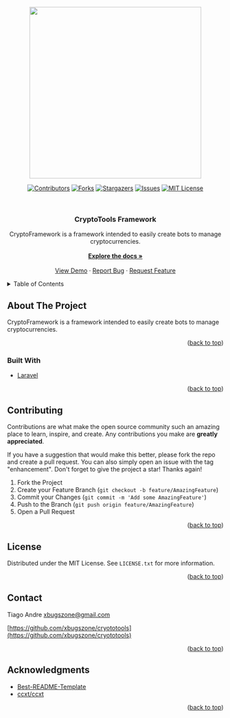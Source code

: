 <div id="top"></div>

<p align="center"><a href="https://github.com/xbugszone/cryototools" target="_blank"><img src="https://github.com/xbugszone/cryototools/blob/main/src/resources/cryptocoins.png?raw=true" width="400"></a></p>

<div align="center">

<!-- PROJECT SHIELDS -->
<!--
*** I'm using markdown "reference style" links for readability.
*** Reference links are enclosed in brackets [ ] instead of parentheses ( ).
*** See the bottom of this document for the declaration of the reference variables
*** for contributors-url, forks-url, etc. This is an optional, concise syntax you may use.
*** https://www.markdownguide.org/basic-syntax/#reference-style-links
-->
[![Contributors][contributors-shield]][contributors-url]
[![Forks][forks-shield]][forks-url]
[![Stargazers][stars-shield]][stars-url]
[![Issues][issues-shield]][issues-url]
[![MIT License][license-shield]][license-url]
</div>

<!-- PROJECT LOGO -->
<br />
<div align="center">


<h3 align="center">CryptoTools Framework</h3>

  <p align="center">
    CryptoFramework is a framework intended to easily create bots to manage cryptocurrencies.
    <br /><br/>
    <a href="https://github.com/xbugszone/cryototools"><strong>Explore the docs »</strong></a>
    <br />
    <br />
    <a href="https://github.com/xbugszone/cryototools">View Demo</a>
    ·
    <a href="https://github.com/xbugszone/cryototools/issues">Report Bug</a>
    ·
    <a href="https://github.com/xbugszone/cryototools/issues">Request Feature</a>
  </p>
</div>


<!-- TABLE OF CONTENTS -->
<details>
  <summary>Table of Contents</summary>
  <ol>
    <li>
      <a href="#about-the-project">About The Project</a>
      <ul>
        <li><a href="#built-with">Built With</a></li>
      </ul>
    </li>
    <li><a href="#contributing">Contributing</a></li>
    <li><a href="#license">License</a></li>
    <li><a href="#contact">Contact</a></li>
    <li><a href="#acknowledgments">Acknowledgments</a></li>
  </ol>
</details>



<!-- ABOUT THE PROJECT -->
## About The Project

CryptoFramework is a framework intended to easily create bots to manage cryptocurrencies.


<p align="right">(<a href="#top">back to top</a>)</p>



### Built With
* [Laravel](https://laravel.com)


<p align="right">(<a href="#top">back to top</a>)</p>


<!-- CONTRIBUTING -->
## Contributing

Contributions are what make the open source community such an amazing place to learn, inspire, and create. Any contributions you make are **greatly appreciated**.

If you have a suggestion that would make this better, please fork the repo and create a pull request. You can also simply open an issue with the tag "enhancement".
Don't forget to give the project a star! Thanks again!

1. Fork the Project
2. Create your Feature Branch (`git checkout -b feature/AmazingFeature`)
3. Commit your Changes (`git commit -m 'Add some AmazingFeature'`)
4. Push to the Branch (`git push origin feature/AmazingFeature`)
5. Open a Pull Request

<p align="right">(<a href="#top">back to top</a>)</p>



<!-- LICENSE -->
## License

Distributed under the MIT License. See `LICENSE.txt` for more information.

<p align="right">(<a href="#top">back to top</a>)</p>



<!-- CONTACT -->
## Contact

Tiago Andre <xbugszone@gmail.com>

[https://github.com/xbugszone/cryototools](https://github.com/xbugszone/cryototools)

<p align="right">(<a href="#top">back to top</a>)</p>



<!-- ACKNOWLEDGMENTS -->
## Acknowledgments

* [Best-README-Template](https://github.com/othneildrew/Best-README-Template)
* [ccxt/ccxt](https://github.com/ccxt/ccxt)

<p align="right">(<a href="#top">back to top</a>)</p>

<!-- MARKDOWN LINKS & IMAGES -->
<!-- https://www.markdownguide.org/basic-syntax/#reference-style-links -->
[contributors-shield]: https://img.shields.io/github/contributors/xbugszone/cryototools.svg?style=for-the-badge
[contributors-url]: https://github.com/xbugszone/cryototools/graphs/contributors
[forks-shield]: https://img.shields.io/github/forks/xbugszone/cryototools.svg?style=for-the-badge
[forks-url]: https://github.com/xbugszone/cryototools/network/members
[stars-shield]: https://img.shields.io/github/stars/xbugszone/cryototools?style=for-the-badge
[stars-url]: https://github.com/xbugszone/cryototools/stargazers
[issues-shield]: https://img.shields.io/github/issues/xbugszone/cryototools.svg?style=for-the-badge
[issues-url]: https://github.com/xbugszone/cryototools/issues
[license-shield]: https://img.shields.io/github/license/xbugszone/cryototools.svg?style=for-the-badge
[license-url]: https://github.com/xbugszone/cryototools/blob/master/LICENSE.txt
